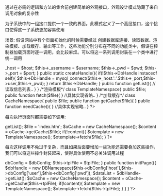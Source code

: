 通过在必需的逻辑和方法的集合前创建简单的外观接口，外观设计模式隐藏了来自调用对象的复杂性

为子系统中的一组接口提供一个一致的界面，此模式定义了一个高层接口，这个接口使得这一子系统更加容易使用

场景:
	假设网站中有个页面初始化的时候需要经过 创建数据库连接、读取数据、渲染模板、加载缓存、输出等工作，这些功能分别分布在不同的功能类中，假设在控制器加载页面时逐一调用，会比较麻烦。可以将这一系列调用封装在一个类中进行统一调用

<?php
/*数据库操作*/
class DBNamespace{
	private $_host;
	private $_username;
	private $_port;
	private $_pwd;
	public static $DbHandle;
	
	public function __construct($host,$username,$pwd,$port=3306){
		$this->_host = $host;
		$this->_username = $username;
		$this->_pwd = $pwd;
		$this->_port = $port;
	}

	public static createHandle(){
		if(!$this->DbHandle instaceof self){
			$this->DbHandle = mysql_connect($this->_host.':'.$this->_port,$this->user,$this->_pwd);
		}
		return $this->DbHandle;
	}

	public function getList(){
		//读取信息列表..
	}
}

/*渲染模板*/
class TemplateNamespace{
	public $file;

	public function fetch($file){
		
	}
	//具体实现省略..
}

/*加载缓存*/
class CacheNamespace{
	public $file;
	
	public function getCache($file){
		
	}

	public function needCache(){
		
	}

	//具体实现省略..
}
?>

每次执行页面时都需要如下调用:
<?php
	$dbHandle = new DBNamespace('localhost','root','pwd');
	$dataList = $dbHandle->getList();
	
	$file = 'index.htm';
	$oCache = new CacheNamespace();
	$content = oCache->getCache($file);
	if(!content){
		$otemplate = new TemplateNamespace();
		$otemplate->fetch($file);
	}

?>

每次这样调用不免过于复杂，而且如果后面要增加一些功能还需要叠加这些操作，我们可以将这些操作封装起来，使得具体使用不必关注调用过程
<?php
class PageFetch{
	public $dbConfig = array();
	public $tplFile = '';

	public function __construct($dbConfig , $tplFile){
		$this->dbConfig = $dbConfig;
		$this->tplFile = $tplFile;
	}

	public function initPage(){
		$dbHandle = new DBNamespace($this->dbConfig['host'],$this->dbConfig['user'],$this->dbConfig['pwd']);
		$dataList = $dbHandle->getList();
	
		$oCache = new CacheNamespace();
		$content = oCache->getCache($this->tplFile);
		if(!content){
			$otemplate = new TemplateNamespace();
			$otemplate->fetch($this->tplFile);
		}
		
	}
}
?>
